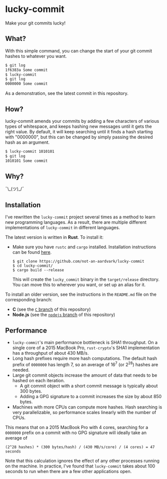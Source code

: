 # lucky-commit

Make your git commits lucky!

## What?

With this simple command, you can change the start of your git commit hashes to whatever you want.

```bash
$ git log
1f6383a Some commit
$ lucky-commit
$ git log
0000000 Some commit
```

As a demonstration, see the latest commit in this repository.

## How?

lucky-commit amends your commits by adding a few characters of various types of whitespace, and keeps hashing new messages until it gets the right value. By default, it will keep searching until it finds a hash starting with "0000000", but this can be changed by simply passing the desired hash as an argument.

```bash
$ lucky-commit 1010101
$ git log
1010101 Some commit
```

## Why?

¯\\\_(ツ)_/¯

## Installation

I've rewritten the `lucky-commit` project several times as a method to learn new programming languages. As a result, there are multiple different implementations of `lucky-commit` in different languages.

The latest version is written in **Rust**. To install it:

* Make sure you have `rustc` and `cargo` installed. Installation instructions can be found [here](https://doc.rust-lang.org/book/second-edition/ch01-01-installation.html#installation).

    ```
    $ git clone https://github.com/not-an-aardvark/lucky-commit
    $ cd lucky-commit/
    $ cargo build --release
    ```

    This will create the `lucky_commit` binary in the `target/release` directory. You can move this to wherever you want, or set up an alias for it.

To install an older version, see the instructions in the `README.md` file on the corresponding branch:

* **C** (see the [`C` branch](https://github.com/not-an-aardvark/lucky-commit/tree/C) of this repository)
* **Node.js** (see the [`nodejs` branch](https://github.com/not-an-aardvark/lucky-commit/tree/nodejs) of this repository)

## Performance

* `lucky-commit`'s main performance bottleneck is SHA1 throughput. On a single core of a 2015 MacBook Pro, `rust-crypto`'s SHA1 implementation has a throughput of about 430 MB/s.
* Long hash prefixes require more hash computations. The default hash prefix of `0000000` has length 7, so an average of 16<sup>7</sup> (or 2<sup>28</sup>) hashes are needed.
* Large git commit objects increase the amount of data that needs to be hashed on each iteration.
    * A git commit object with a short commit message is typically about 300 bytes.
    * Adding a GPG signature to a commit increases the size by about 850 bytes.
* Machines with more CPUs can compute more hashes. Hash searching is very parallelizable, so performance scales linearly with the number of CPUs.

This means that on a 2015 MacBook Pro with 4 cores, searching for a `0000000` prefix on a commit with no GPG signature will ideally take an average of

```
(2^28 hashes) * (300 bytes/hash) / (430 MB/s/core) / (4 cores) = 47 seconds
```

Note that this calculation ignores the effect of any other processes running on the machine. In practice, I've found that `lucky-commit` takes about 100 seconds to run when there are a few other applications open.
